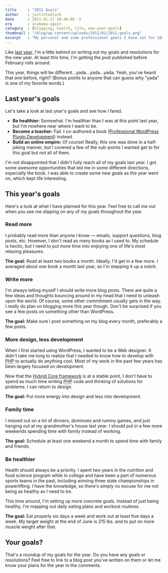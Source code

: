 ```yaml
---
title     : "2011 Goals"
author    : justintadlock
date      : 2011-01-17 18:48:00 -5
era       : alabama-again
category  : [blogging, health, life, new-year-goals]
thumbnail : "/blog/wp-content/uploads/2011/01/2011-goals.png"
excerpt   : "My personal and some professional goals I have set for 2011 and how I fared in my 2010 goals."
---
```


Like <a href="http://justintadlock.com/archives/2010/02/01/2010" title="2010">last year</a>, I'm a little behind on writing out my goals and resolutions for the new year.  At least this time, I'm getting the post published before February rolls around.

This year, things will be different...yada...yada...yada.  Yeah, you've heard that one before, right? (Bonus points to anyone that can guess why "yada" is one of my favorite words.)

<h2>Last year's goals</h2>

Let's take a look at last year's goals and see how I fared.

<ul>
	<li><strong>Be healthier:</strong>  Somewhat.  I'm healthier than I was at this point last year, but I'm nowhere near where I want to be.</li>
	<li><strong>Become a teacher:</strong>  Fail.  I co-authored a book (<a href="http://www.amazon.com/gp/product/0470916222?ie=UTF8&amp;tag=justtadl-20&amp;linkCode=as2&amp;camp=1789&amp;creative=9325&amp;creativeASIN=0470916222" title="'Professional WordPress Plugin Development' on Amazon.com">Professional WordPress Plugin Development</a>) instead.</li>
	<li><strong>Build an online empire:</strong>  Of course!  Really, this one was done in a half-joking manner, but I covered a few of the sub-points I wanted get to for this goal but not all of them.</li>
</ul>

I'm not disappointed that I didn't fully reach all of my goals last year.  I got some awesome opportunities that led me in some different directions, especially the book.  I was able to create some new goals as the year went on, which kept life interesting.

<h2>This year's goals</h2>

Here's a look at what I have planned for this year.  Feel free to call me out when you see me slipping on any of my goals throughout the year.

<h3>Read more</h3>

I probably read more than anyone I know &mdash; emails, support questions, blog posts, etc.  However, I don't read as many books as I used to.  My schedule is hectic, but I need to put more time into enjoying one of life's most relaxing pleasures.

<strong>The goal:</strong>  Read at least two books a month.  Ideally, I'd get in a few more.  I averaged about one book a month last year, so I'm stepping it up a notch.

<h3>Write more</h3>

I'm always telling myself I should write more blog posts.  There are quite a few ideas and thoughts bouncing around in my head that I need to unleash upon the world.  Of course, some other commitment usually gets in the way.  I <em>really</em> do plan on blogging more this year though.  Don't be surprised if you see a few posts on something other than WordPress.

<strong>The goal:</strong>  Make sure I post something on my blog every month, preferably a few posts.

<h3>More design, less development</h3>

When I first started using WordPress, I wanted to be a Web designer.  It didn't take me long to realize that I needed to know how to develop with <acronym title="Hypertext Preprocessor">PHP</acronym> to actually do anything cool.  Most of my work in the past few years has been largely focused on development.

Now that the <a href="http://themehybrid.com/hybrid-core" title="Hybrid Core theme development framework">Hybrid Core framework</a> is at a stable point, I don't have to spend as much time writing <acronym title="Hypertext Preprocessor">PHP</acronym> code and thinking of solutions for problems.  I can return to design.

<strong>The goal:</strong>  Put more energy into design and less into development.

<h3>Family time</h3>

I missed out on a lot of dinners, dominoes and rummy games, and just hanging out at my grandmother's house last year.  I should put in a few more weekends spending time with family instead of working.

<strong>The goal:</strong>  Schedule at least one weekend a month to spend time with family and friends.

<h3>Be healthier</h3>

Health should always be a priority.  I spent two years in the nutrition and food science program while in college and have been a part of numerous sports teams in the past, including winning three state championships in powerlifting.  I have the knowledge, so there's simply no excuse for me not being as healthy as I need to be.

This time around, I'm setting up more concrete goals.  Instead of just being healthy, I'm mapping out daily eating plans and workout routines.

<strong>The goal:</strong>  Eat properly six days a week and work out at least five days a week.  My target weight at the end of June is 215 lbs. and to put on more muscle weight after that.

<h2>Your goals?</h2>

That's a roundup of my goals for the year.  Do you have any goals or resolutions?  Feel free to link to a blog post you've written on them or let me know your plans for the year in the comments.
